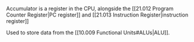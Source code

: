 Accumulator is a register in the CPU, alongside the [[21.012 Program Counter Register|PC register]] and [[21.013 Instruction Register|instruction register]]

Used to store data from the [[10.009 Functional Units#ALUs|ALU]].